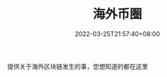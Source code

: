 ﻿---
weight: 
title: "海外币圈"
description: "提供关于海外区块链发生的事，您想知道的都在这里"
date: 2022-03-25T21:57:40+08:00
lastmod: 2022-03-25T16:45:40+08:00
draft: false
authors: ["Metabd"]
featuredImage: "haiwaibiquan.jpg"
link: ""
tags: ["微信公众号","海外币圈"]
categories: ["navigation"]
navigation: ["微信公众号"]
lightgallery: true
toc: true
pinned: false
recommend: false
recommend1: false
---
提供关于海外区块链发生的事，您想知道的都在这里
